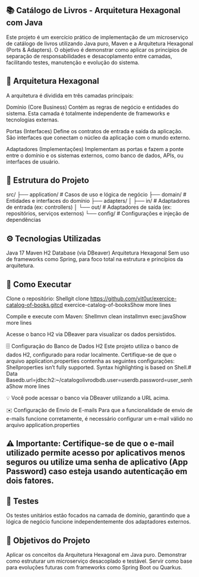 ## 📚 Catálogo de Livros - Arquitetura Hexagonal com Java
Este projeto é um exercício prático de implementação de um microserviço de catálogo de livros utilizando Java puro, Maven e a Arquitetura Hexagonal (Ports & Adapters). O objetivo é demonstrar como aplicar os princípios de separação de responsabilidades e desacoplamento entre camadas, facilitando testes, manutenção e evolução do sistema.

## 🧱 Arquitetura Hexagonal
A arquitetura é dividida em três camadas principais:

Domínio (Core Business)
Contém as regras de negócio e entidades do sistema. Esta camada é totalmente independente de frameworks e tecnologias externas.

Portas (Interfaces)
Define os contratos de entrada e saída da aplicação. São interfaces que conectam o núcleo da aplicação com o mundo externo.

Adaptadores (Implementações)
Implementam as portas e fazem a ponte entre o domínio e os sistemas externos, como banco de dados, APIs, ou interfaces de usuário.

## 📁 Estrutura do Projeto
src/
├── application/         # Casos de uso e lógica de negócio
├── domain/              # Entidades e interfaces do domínio
├── adapters/
│   ├── in/              # Adaptadores de entrada (ex: controllers)
│   └── out/             # Adaptadores de saída (ex: repositórios, serviços externos)
└── config/              # Configurações e injeção de dependências

## ⚙️ Tecnologias Utilizadas

Java 17
Maven
H2 Database (via DBeaver)
Arquitetura Hexagonal
Sem uso de frameworks como Spring, para foco total na estrutura e princípios da arquitetura.

## 🚀 Como Executar

Clone o repositório:
Shellgit clone https://github.com/vit0ur/exercice-catalog-of-books.gitcd exercice-catalog-of-booksShow more lines

Compile e execute com Maven:
Shellmvn clean installmvn exec:javaShow more lines

Acesse o banco H2 via DBeaver para visualizar os dados persistidos.

🗄️ Configuração do Banco de Dados H2
Este projeto utiliza o banco de dados H2, configurado para rodar localmente. Certifique-se de que o arquivo application.properties contenha as seguintes configurações:
Shellproperties isn’t fully supported. Syntax highlighting is based on Shell.# Data Basedb.url=jdbc:h2:~/catalogolivrodbdb.user=userdb.password=user_senhaShow more lines

💡 Você pode acessar o banco via DBeaver utilizando a URL acima.

✉️ Configuração de Envio de E-mails
Para que a funcionalidade de envio de e-mails funcione corretamente, é necessário configurar um e-mail válido no arquivo application.properties

## ⚠️ Importante: Certifique-se de que o e-mail utilizado permite acesso por aplicativos menos seguros ou utilize uma senha de aplicativo (App Password) caso esteja usando autenticação em dois fatores.

## 🧪 Testes
Os testes unitários estão focados na camada de domínio, garantindo que a lógica de negócio funcione independentemente dos adaptadores externos.

## 📌 Objetivos do Projeto

Aplicar os conceitos da Arquitetura Hexagonal em Java puro.
Demonstrar como estruturar um microserviço desacoplado e testável.
Servir como base para evoluções futuras com frameworks como Spring Boot ou Quarkus.
